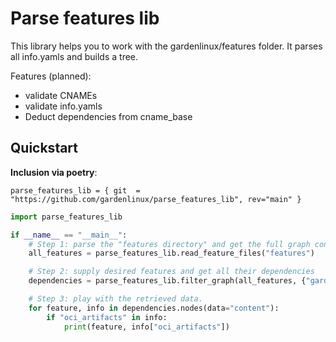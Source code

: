# Parse features lib
This library helps you to work with the gardenlinux/features folder. It parses all info.yamls and builds a tree.

Features (planned):
* validate CNAMEs
* validate info.yamls
* Deduct dependencies from cname_base

## Quickstart
**Inclusion via poetry**:

`parse_features_lib = { git  = "https://github.com/gardenlinux/parse_features_lib", rev="main" }`
```python
import parse_features_lib

if __name__ == "__main__":
    # Step 1: parse the "features directory" and get the full graph containing all features
    all_features = parse_features_lib.read_feature_files("features")

    # Step 2: supply desired features and get all their dependencies
    dependencies = parse_features_lib.filter_graph(all_features, {"gardener", "_prod", "server", "ociExample"})

    # Step 3: play with the retrieved data.
    for feature, info in dependencies.nodes(data="content"):
        if "oci_artifacts" in info:
            print(feature, info["oci_artifacts"])
```
